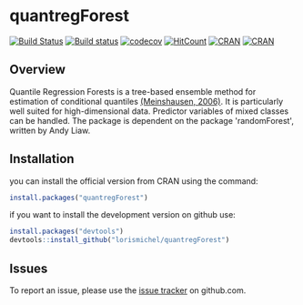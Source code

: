 # quantregForest 
 
[![Build Status](https://travis-ci.org/lorismichel/quantregForest.svg?branch=master)](https://travis-ci.org/lorismichel/quantregForest)
[![Build status](https://ci.appveyor.com/api/projects/status/8ea2sqbnfq9rsu1s/branch/master?svg=true)](https://ci.appveyor.com/project/lorismichel/quantregforest/branch/master)
[![codecov](https://codecov.io/gh/lorismichel/quantregForest/branch/master/graph/badge.svg)](https://codecov.io/gh/lorismichel/quantregForest)
[![HitCount](http://hits.dwyl.io/lorismichel/quantregForest.svg)](http://hits.dwyl.io/lorismichel/quantregForest)
[![CRAN](http://www.r-pkg.org/badges/version-ago/quantregForest)](http://www.r-pkg.org/badges/version-ago/quantregForest)
[![CRAN](http://cranlogs.r-pkg.org/badges/quantregForest)](http://cranlogs.r-pkg.org/badges/quantregForest)

## Overview
Quantile Regression Forests is a tree-based ensemble
method for estimation of conditional quantiles [(Meinshausen, 2006)](http://stat.ethz.ch/~nicolai/quantregforests.pdf). It is
particularly well suited for high-dimensional data. Predictor
variables of mixed classes can be handled. The package is
dependent on the package 'randomForest', written by Andy Liaw.

## Installation

you can install the official version from CRAN using the command:

``` r
install.packages("quantregForest")
```

if you want to install the development version  on github use:

``` r
install.packages("devtools")
devtools::install_github("lorismichel/quantregForest")
```

## Issues

To report an issue, please use the [issue tracker](http://github.com/lorismichel/quantregForest/issues) on github.com.
